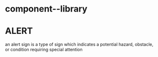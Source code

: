 # component--library
 
<h1>ALERT</h1>
<p>an alert sign is a type of sign which indicates a potential hazard, obstacle, or condition requiring special attention</p>